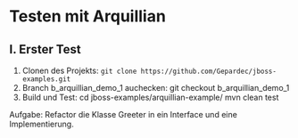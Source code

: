 Testen mit Arquillian
=====================

I. Erster Test
--------------
1. Clonen des Projekts: `git clone https://github.com/Gepardec/jboss-examples.git`
2. Branch b_arquillian_demo_1 auchecken: git checkout b_arquillian_demo_1
3. Build und Test:
    cd jboss-examples/arquillian-example/
    mvn clean test

Aufgabe:
	Refactor die Klasse Greeter in ein Interface und eine Implementierung.
